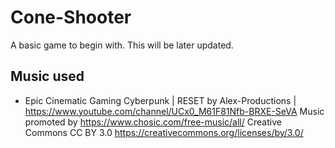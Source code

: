 # Cone-Shooter

A basic game to begin with. This will be later updated.

## Music used

- Epic Cinematic Gaming Cyberpunk | RESET by Alex-Productions | https://www.youtube.com/channel/UCx0_M61F81Nfb-BRXE-SeVA
Music promoted by https://www.chosic.com/free-music/all/
Creative Commons CC BY 3.0
https://creativecommons.org/licenses/by/3.0/
 
